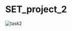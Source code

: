 # SET_project_2
![task2](https://user-images.githubusercontent.com/69276462/154570861-b841cce8-8c44-4798-a023-2a7f405c30c5.PNG)
